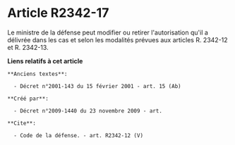 # Article R2342-17

Le ministre de la défense peut modifier ou retirer l'autorisation qu'il a délivrée dans les cas et selon les modalités
prévues aux articles R. 2342-12 et R. 2342-13.

**Liens relatifs à cet article**

	**Anciens textes**:

	  - Décret n°2001-143 du 15 février 2001 - art. 15 (Ab)

	**Créé par**:

	  - Décret n°2009-1440 du 23 novembre 2009 - art.

	**Cite**:

	  - Code de la défense. - art. R2342-12 (V)
